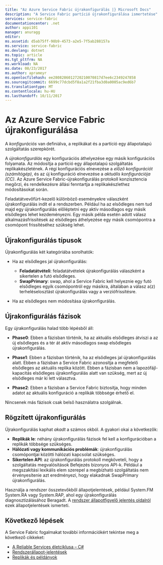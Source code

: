 ```yaml
---
title: "Az Azure Service Fabric újrakonfigurálás |} Microsoft Docs"
description: "A Service Fabric partíció újrakonfigurálása ismertetése"
services: service-fabric
documentationcenter: .net
author: appi101
manager: anuragg
editor: 
ms.assetid: d5ab75ff-98b9-4573-a2e5-7f5ab288157a
ms.service: service-fabric
ms.devlang: dotnet
ms.topic: article
ms.tgt_pltfrm: NA
ms.workload: NA
ms.date: 08/23/2017
ms.author: aprameyr
ms.openlocfilehash: ee2808286012720210070817d7ee6c2349247858
ms.sourcegitcommit: 6699c77dcbd5f8a1a2f21fba3d0a0005ac9ed6b7
ms.translationtype: MT
ms.contentlocale: hu-HU
ms.lasthandoff: 10/11/2017
---
```

# <a name="reconfiguration-in-azure-service-fabric"></a>Az Azure Service Fabric újrakonfigurálása
A *konfigurációs* van definiálva, a replikákat és a partíció egy állapotalapú szolgáltatás szerepkörét.

A *újrakonfigurálás* egy konfigurációs áthelyezése egy másik konfigurációs folyamata. Az módosítja a partíció egy állapotalapú szolgáltatás replikakészletének. A régi konfigurációs elnevezése a *előző konfigurációt (számítógép)*, és az új konfiguráció elnevezése a *aktuális konfigurációja (CC)*. Az Azure Service Fabric-újrakonfigurálás protokoll konzisztencia megőrzi, és rendelkezésre állási fenntartja a replikakészlethez módosításokat során.

Feladatátvevőfürt-kezelő különböző eseményekre válaszként újrakonfigurálás indít el a rendszerben. Például ha az elsődleges nem tud majd egy újrakonfigurálás előléptetni egy aktív másodlagos egy másik elsődleges lehet kezdeményezni. Egy másik példa esetén adott válasz alkalmazásfrissítések az elsődleges áthelyezése egy másik csomópontra a csomópont frissítéséhez szükség lehet.

## <a name="reconfiguration-types"></a>Újrakonfigurálás típusok
Újrakonfigurálás két kategóriába sorolhatók:

- Ha az elsődleges jal újrakonfigurálás:
    - **Feladatátvételi**: feladatátvételek újrakonfigurálás válaszként a sikertelen a futó elsődleges.
    - **SwapPrimary**: swap, ahol a Service Fabric kell helyeznie egy futó elsődleges egyik csomópontról egy másikra, általában a válasz a(z) terheléselosztást újrakonfigurálás vagy a verziófrissítésre.

- Ha az elsődleges nem módosítása újrakonfigurálás.

## <a name="reconfiguration-phases"></a>Újrakonfigurálás fázisok
Egy újrakonfigurálás halad több lépésből áll:

- **Phase0**: Ebben a fázisban történik, ha az aktuális elsődleges átviszi a az új elsődleges és a tér át aktív másodlagos swap elsődleges újrakonfigurálás.

- **Phase1**: Ebben a fázisban történik, ha az elsődleges jal újrakonfigurálás alatt. Ebben a fázisban a Service Fabric azonosítja a megfelelő elsődleges az aktuális replika között. Ebben a fázisban nem a lapozófájl-kapacitás elsődleges újrakonfigurálás alatt van szükség, mert az új elsődleges már ki lett választva. 

- **Phase2**: Ebben a fázisban a Service Fabric biztosítja, hogy minden adatot az aktuális konfiguráció a replikák többsége érhető el.

Nincsenek más fázisok csak belső használatra szolgálnak.

## <a name="stuck-reconfigurations"></a>Rögzített újrakonfigurálás
Újrakonfigurálás kaphat *akadt* a számos okból. A gyakori okai a következők:

- **Replikák le**: néhány újrakonfigurálás fázisok fel kell a konfigurációban a replikák többsége szükséges.
- **Hálózati vagy kommunikációs problémák**: újrakonfigurálás csomópontjai közötti hálózati kapcsolat szükséges.
- **Sikertelen API**: az újrakonfigurálás protokoll megköveteli, hogy a szolgáltatás megvalósítások Befejezés bizonyos API-k. Például a megszakítási lexikális elem szerepel a megbízható szolgáltatás nem érvényesítenie azt eredményezi, hogy elakadnak SwapPrimary újrakonfigurálás.

Használja a rendszer összetevőkből állapotjelentések, például System.FM System.RA vagy System.RAP, ahol egy újrakonfigurálás diagnosztizálásához Beragadt. A [rendszer állapotfigyelő jelentés oldalról](service-fabric-understand-and-troubleshoot-with-system-health-reports.md) ezek állapotjelentések ismerteti.

## <a name="next-steps"></a>Következő lépések
A Service Fabric fogalmakat további információkért tekintse meg a következő cikkeket:

- [A Reliable Services életciklusa – C#](service-fabric-reliable-services-lifecycle.md)
- [Rendszerállapot-jelentések](service-fabric-understand-and-troubleshoot-with-system-health-reports.md)
- [Replikák és példányok](service-fabric-concepts-replica-lifecycle.md)

